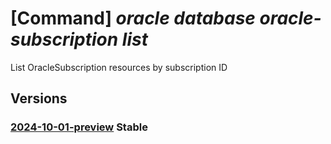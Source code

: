 # [Command] _oracle database oracle-subscription list_

List OracleSubscription resources by subscription ID

## Versions

### [2024-10-01-preview](/Resources/mgmt-plane/L3N1YnNjcmlwdGlvbnMve30vcHJvdmlkZXJzL29yYWNsZS5kYXRhYmFzZS9vcmFjbGVzdWJzY3JpcHRpb25z/2024-10-01-preview.xml) **Stable**

<!-- mgmt-plane /subscriptions/{}/providers/oracle.database/oraclesubscriptions 2024-10-01-preview -->

